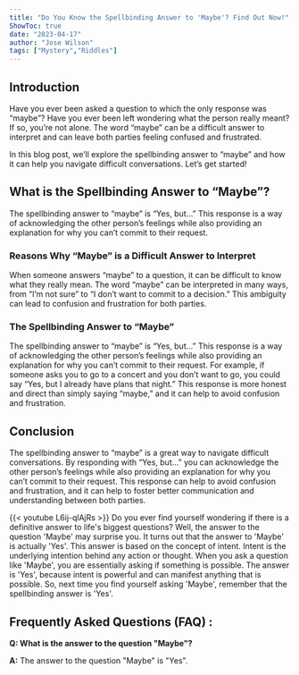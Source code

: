 ```yaml
---
title: "Do You Know the Spellbinding Answer to 'Maybe'? Find Out Now!"
ShowToc: true 
date: "2023-04-17"
author: "Jose Wilson" 
tags: ["Mystery","Riddles"]
---
```

## Introduction 

Have you ever been asked a question to which the only response was “maybe”? Have you ever been left wondering what the person really meant? If so, you’re not alone. The word “maybe” can be a difficult answer to interpret and can leave both parties feeling confused and frustrated. 

In this blog post, we’ll explore the spellbinding answer to “maybe” and how it can help you navigate difficult conversations. Let’s get started!

## What is the Spellbinding Answer to “Maybe”? 

The spellbinding answer to “maybe” is “Yes, but…” This response is a way of acknowledging the other person’s feelings while also providing an explanation for why you can’t commit to their request. 

### Reasons Why “Maybe” is a Difficult Answer to Interpret 

When someone answers “maybe” to a question, it can be difficult to know what they really mean. The word “maybe” can be interpreted in many ways, from “I’m not sure” to “I don’t want to commit to a decision.” This ambiguity can lead to confusion and frustration for both parties. 

### The Spellbinding Answer to “Maybe”

The spellbinding answer to “maybe” is “Yes, but…” This response is a way of acknowledging the other person’s feelings while also providing an explanation for why you can’t commit to their request. For example, if someone asks you to go to a concert and you don’t want to go, you could say “Yes, but I already have plans that night.” This response is more honest and direct than simply saying “maybe,” and it can help to avoid confusion and frustration. 

## Conclusion 

The spellbinding answer to “maybe” is a great way to navigate difficult conversations. By responding with “Yes, but…” you can acknowledge the other person’s feelings while also providing an explanation for why you can’t commit to their request. This response can help to avoid confusion and frustration, and it can help to foster better communication and understanding between both parties.

{{< youtube L6ij-qlAjRs >}} 
Do you ever find yourself wondering if there is a definitive answer to life's biggest questions? Well, the answer to the question 'Maybe' may surprise you. It turns out that the answer to 'Maybe' is actually 'Yes'. This answer is based on the concept of intent. Intent is the underlying intention behind any action or thought. When you ask a question like 'Maybe', you are essentially asking if something is possible. The answer is 'Yes', because intent is powerful and can manifest anything that is possible. So, next time you find yourself asking 'Maybe', remember that the spellbinding answer is 'Yes'.

## Frequently Asked Questions (FAQ) :
**Q: What is the answer to the question "Maybe"?**

**A:** The answer to the question "Maybe" is "Yes".





